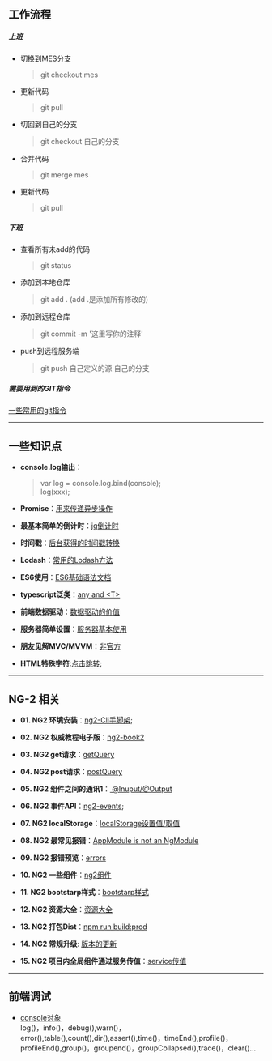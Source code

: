 ##  工作流程
##### 上班
* 切换到MES分支
    > git checkout mes
* 更新代码
    > git pull
* 切回到自己的分支
    > git checkout 自己的分支
* 合并代码
    > git merge mes
* 更新代码
    > git pull    

##### 下班
+ 查看所有未add的代码
    > git status
+ 添加到本地仓库
    > git add .   (add .是添加所有修改的)
+ 添加到远程仓库
    > git commit -m '这里写你的注释'
+ push到远程服务端
    > git push 自己定义的源 自己的分支 

##### 需要用到的GIT指令
[一些常用的git指令](gitInstructions/gitInstructions.md)

--- 

## 一些知识点
+ **console.log输出**：
    > var log = console.log.bind(console);  
    > log(xxx);
+ **Promise**：[用来传递异步操作](peomise)

+ **最基本简单的倒计时**：[jq倒计时](daojishi)

+ **时间戳**：[后台获得的时间戳转换](timeStamp)  

+ **Lodash**：[常用的Lodash方法](lodash)  

+ **ES6使用**：[ES6基础语法文档](es6)

+ **typescript泛类**：[any and \<T\>](typescript)

+ **前端数据驱动**：[数据驱动的价值](dataDriven)

+ **服务器简单设置**：[服务器基本使用](server)

+ **朋友见解MVC/MVVM**：[非官方](ng2/kanfa.md)

+ **HTML特殊字符**:[点击跳转](http://www.cnblogs.com/web-d/archive/2010/04/16/1713298.html);
---

## NG-2 相关
+ **01. NG2 环境安装**：[ng2-Cli手脚架](ng2/ng2-environmentalScience.md);

+ **02. NG2 权威教程电子版**：[ng2-book2](ng2)

+ **03. NG2 get请求**：[getQuery](ng2/ng2-getQuery.md)

+ **04. NG2 post请求**：[postQuery](./ng2/ng2-postQuery.md)

+ **05. NG2 组件之间的通讯1**：[ @Inuput/@Output](ng2/ng2-componentCommunication.md)

+ **06. NG2 事件API**：[ng2-events](https://developer.mozilla.org/en-US/docs/Web/Events);

+ **07. NG2 localStorage**：[localStorage设置值/取值](ng2/ng2-localStorage.md)

+ **08. NG2 最常见报错**：[AppModule is not an NgModule](ng2/ng2-AppModule.md)

+ **09. NG2 报错预览**：[errors](./ng2/ng2-errors.md)

+ **10. NG2 一些组件**：[ng2组件](https://github.com/brillout/awesome-angular-components)

+ **11. NG2 bootstarp样式**：[bootstarp样式](http://valor-software.com/ngx-bootstrap)

+ **12. NG2 资源大全**：[资源大全](https://github.com/ascode/awesome-ng2)

+ **13. NG2 打包Dist**：[npm run build:prod](./ng2/ng2-ci.md)

+ **14. NG2 常规升级**: [版本的更新](./ng2/ng2-updata.md)

+ **15. NG2 项目内全局组件通过服务传值**：[service传值](./ng2/ng2-servicEvent.md)
--- 

## 前端调试
+ [console对象](debug/console.md)  
log()，info()，debug(),warn()，error(),table(),count(),dir(),assert(),time()，timeEnd(),profile()，profileEnd(),group()，groupend()，groupCollapsed(),trace()，clear()...

